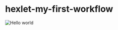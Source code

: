 # hexlet-my-first-workflow

![Hello world](https://github.com/SplitCode/hexlet-workflow/actions/workflows/hello-world.yml/badge.svg)
